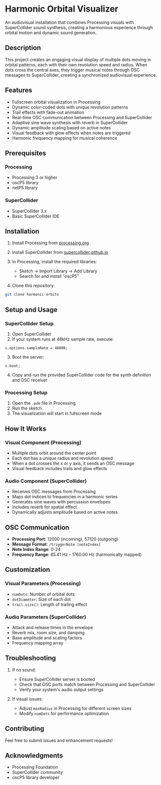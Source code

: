 # Harmonic Orbital Visualizer

An audiovisual installation that combines Processing visuals with SuperCollider sound synthesis, creating a harmonious experience through orbital motion and dynamic sound generation.

## Description

This project creates an engaging visual display of multiple dots moving in orbital patterns, each with their own revolution speed and radius. When dots cross the central axes, they trigger musical notes through OSC messages to SuperCollider, creating a synchronized audiovisual experience.

## Features

- Fullscreen orbital visualization in Processing
- Dynamic color-coded dots with unique revolution patterns
- Trail effects with fade-out animation
- Real-time OSC communication between Processing and SuperCollider
- Adaptive sine wave synthesis with reverb in SuperCollider
- Dynamic amplitude scaling based on active notes
- Visual feedback with glow effects when notes are triggered
- Harmonic frequency mapping for musical coherence

## Prerequisites

### Processing
- Processing 3 or higher
- oscP5 library
- netP5 library

### SuperCollider
- SuperCollider 3.x
- Basic SuperCollider IDE

## Installation

1. Install Processing from [processing.org](https://processing.org/download)
2. Install SuperCollider from [supercollider.github.io](https://supercollider.github.io/downloads)
3. In Processing, install the required libraries:
   - Sketch -> Import Library -> Add Library
   - Search for and install "oscP5"

4. Clone this repository:
```bash
git clone harmonic-orbits
```

## Setup and Usage

### SuperCollider Setup
1. Open SuperCollider
2. If your system runs at 48kHz sample rate, execute:
```supercollider
s.options.sampleRate = 48000;
```
3. Boot the server:
```supercollider
s.boot;
```
4. Copy and run the provided SuperCollider code for the synth definition and OSC receiver

### Processing Setup
1. Open the `.pde` file in Processing
2. Run the sketch
3. The visualization will start in fullscreen mode

## How It Works

### Visual Component (Processing)
- Multiple dots orbit around the center point
- Each dot has a unique radius and revolution speed
- When a dot crosses the x or y axis, it sends an OSC message
- Visual feedback includes trails and glow effects

### Audio Component (SuperCollider)
- Receives OSC messages from Processing
- Maps dot indices to frequencies in a harmonic series
- Generates sine waves with percussion envelopes
- Includes reverb for spatial effect
- Dynamically adjusts amplitude based on active notes

## OSC Communication

- **Processing Port**: 12000 (incoming), 57120 (outgoing)
- **Message Format**: `/triggerNote [noteIndex]`
- **Note Index Range**: 0-24
- **Frequency Range**: 65.41 Hz - 1760.00 Hz (harmonically mapped)

## Customization

### Visual Parameters (Processing)
- `numDots`: Number of orbital dots
- `dotDiameter`: Size of each dot
- `trail.size()`: Length of trailing effect

### Audio Parameters (SuperCollider)
- Attack and release times in the envelope
- Reverb mix, room size, and damping
- Base amplitude and scaling factors
- Frequency mapping array

## Troubleshooting

1. If no sound:
   - Ensure SuperCollider server is booted
   - Check that OSC ports match between Processing and SuperCollider
   - Verify your system's audio output settings

2. If visual issues:
   - Adjust `maxRadius` in Processing for different screen sizes
   - Modify `numDots` for performance optimization

## Contributing

Feel free to submit issues and enhancement requests!

## Acknowledgments

- Processing Foundation
- SuperCollider community
- oscP5 library developer

